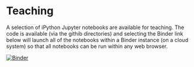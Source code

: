 # Teaching

A selection of iPython Jupyter notebooks are available for teaching. The code is available (via the githib directories) and selecting the Binder link below will launch all of the notebooks within a Binder instance (on a cloud system) so that all notebooks can be run within any web browser.

[![Binder](https://mybinder.org/badge_logo.svg)](https://mybinder.org/v2/gh/JamieLab/Teaching/HEAD?labpath=FluxEngine_Work)
